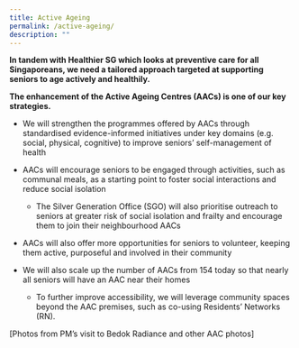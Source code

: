 ```yaml
---
title: Active Ageing
permalink: /active-ageing/
description: ""
---
```

**In tandem with Healthier SG which looks at preventive care for all Singaporeans, we need a tailored approach targeted at supporting seniors to age actively and healthily.**

**The enhancement of the Active Ageing Centres (AACs) is one of our key strategies.**

* We will strengthen the programmes offered by AACs through standardised evidence-informed initiatives under key domains (e.g. social, physical, cognitive) to improve seniors’ self-management of health  

* AACs will encourage seniors to be engaged through activities, such as communal meals, as a starting point to foster social interactions and reduce social isolation
	* The Silver Generation Office (SGO) will also prioritise outreach to seniors at greater risk of social isolation and frailty and encourage them to join their neighbourhood AACs 

* AACs will also offer more opportunities for seniors to volunteer, keeping them active, purposeful and involved in their community 

* We will also scale up the number of AACs from 154 today so that nearly all seniors will have an AAC near their homes
	* To further improve accessibility, we will leverage community spaces beyond the AAC premises, such as co-using Residents’ Networks (RN). 

[Photos from PM’s visit to Bedok Radiance and other AAC photos]